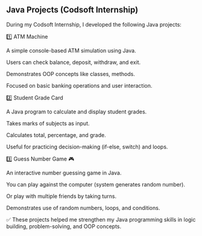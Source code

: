 ## Java Projects (Codsoft Internship)

During my Codsoft Internship, I developed the following Java projects:

1️⃣ ATM Machine

A simple console-based ATM simulation using Java.

Users can check balance, deposit, withdraw, and exit.

Demonstrates OOP concepts like classes, methods.

Focused on basic banking operations and user interaction.

2️⃣ Student Grade Card

A Java program to calculate and display student grades.

Takes marks of subjects as input.

Calculates total, percentage, and grade.

Useful for practicing decision-making (if-else, switch) and loops.

3️⃣ Guess Number Game 🎮

An interactive number guessing game in Java.

You can play against the computer (system generates random number).

Or play with multiple friends by taking turns.

Demonstrates use of random numbers, loops, and conditions.

✅ These projects helped me strengthen my Java programming skills in logic building, problem-solving, and OOP concepts.
